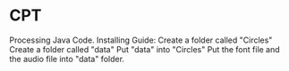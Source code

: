 # CPT
Processing Java Code.
Installing Guide:
Create a folder called "Circles"
Create a folder called "data"
Put "data" into "Circles"
Put the font file and the audio file into "data" folder.
